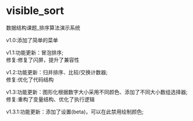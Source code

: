 # visible_sort
数据结构课题_排序算法演示系统

v1.0:添加了简单的菜单

v1.1:功能更新：冒泡排序;  
     修复:修复了闪屏，提升了兼容性

v1.2:功能更新：归并排序、比较/交换计数器;  
     修复:优化了代码结构

v1.3:功能更新：图形化根据数字大小采用不同颜色、添加了不同大小数组选择器;  
     修复:重构了变量结构、优化了执行逻辑

v1.3.1:功能更新：添加了设置(beta)，可以在此禁用绘制颜色;     